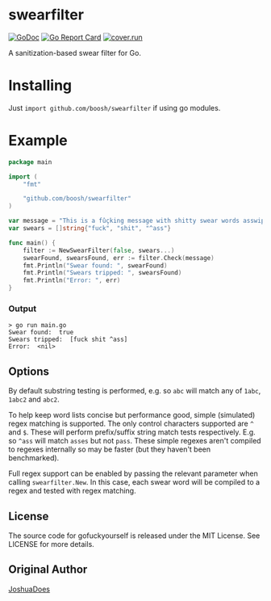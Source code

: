 # swearfilter

[![GoDoc](https://godoc.org/github.com/JoshuaDoes/gofuckyourself?status.svg)](https://godoc.org/github.com/JoshuaDoes/gofuckyourself)
[![Go Report Card](https://goreportcard.com/badge/github.com/JoshuaDoes/gofuckyourself)](https://goreportcard.com/report/github.com/JoshuaDoes/gofuckyourself)
[![cover.run](https://cover.run/go/github.com/JoshuaDoes/gofuckyourself.svg?style=flat&tag=golang-1.10)](https://cover.run/go?tag=golang-1.10&repo=github.com%2FJoshuaDoes%2Fgofuckyourself)

A sanitization-based swear filter for Go.

# Installing
Just `import github.com/boosh/swearfilter` if using go modules.

# Example
```Go
package main

import (
	"fmt"

	"github.com/boosh/swearfilter"
)

var message = "This is a fûçking message with shitty swear words asswipe."
var swears = []string{"fuck", "shit", "^ass"}

func main() {
	filter := NewSwearFilter(false, swears...)
	swearFound, swearsFound, err := filter.Check(message)
	fmt.Println("Swear found: ", swearFound)
	fmt.Println("Swears tripped: ", swearsFound)
	fmt.Println("Error: ", err)
}
```
### Output
```
> go run main.go
Swear found:  true
Swears tripped:  [fuck shit ^ass]
Error:  <nil>
```

## Options
By default substring testing is performed, e.g. so `abc` will match any of `1abc`, `1abc2` and `abc2`.

To help keep word lists concise but performance good, simple (simulated) regex matching is supported. The only control characters supported are `^` and `$`. These will perform prefix/suffix string match tests respectively. E.g. so `^ass` will match `asses` but not `pass`. These simple regexes aren't compiled to regexes internally so may be faster (but they haven't been benchmarked).

Full regex support can be enabled by passing the relevant parameter when calling `swearfilter.New`. In this case, each swear word will be compiled to a regex and tested with regex matching.

## License
The source code for gofuckyourself is released under the MIT License. See LICENSE for more details.

## Original Author
[JoshuaDoes](https://github.com/JoshuaDoes/gofuckyourself)
